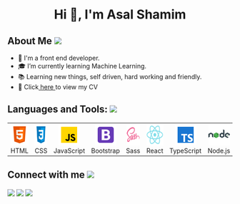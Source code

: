 <h1 align="center">Hi 🙋, I'm Asal Shamim  </h1>


<h2> About Me <img src = "https://media0.giphy.com/media/KDDpcKigbfFpnejZs6/giphy.gif?cid=ecf05e47oy6f4zjs8g1qoiystc56cu7r9tb8a1fe76e05oty&rid=giphy.gif" width = 100px></h2>


- 🔭  I'm a front end developer.
- 🎓 I’m currently learning Machine Learning.
- 📚 Learning new things, self driven, hard working and friendly.
- 📝 Click<a href="#" target="_blank"> here </a> to view my CV

<h2> Languages and Tools: <img src = "https://media2.giphy.com/media/QssGEmpkyEOhBCb7e1/giphy.gif?cid=ecf05e47a0n3gi1bfqntqmob8g9aid1oyj2wr3ds3mg700bl&rid=giphy.gif" width = "32px"> </h2>
<p align="left"> 
  
  
<table>
  <tr>
    <td align="center" width="96">
      <a href="#">
        <img src="img/html.png" width="48" height="48" alt="HTML">
      </a>
      <br>HTML
    </td>
    <td align="center" width="96">
      <a href="#">
        <img src="img/css.png" width="48" height="48" alt="CSS" />
      </a>
      <br>CSS
    </td>
    <td align="center" width="96">
      <a href="#">
        <img src="img/javascript.png" width="48" height="48" alt="JavaScript" />
      </a>
      <br>JavaScript
    </td>
    <td align="center" width="96">
      <a href="#">
        <img src="img/bootstrap.png" width="48" height="48" alt="Bootstrap" />
      </a>
      <br>Bootstrap
    </td>
    <td align="center" width="96">
      <a href="#">
        <img src="img/sass.png" width="48" height="48" alt="Sass" />
      </a>
      <br>Sass
    </td>
  <td align="center" width="96">
      <a href="#" >
        <img src="img/react.png" width="48" height="48" alt="React" />
      </a>
      <br>React
    </td>
    <td align="center" width="96">
      <a href="#">
        <img src="img/typescript.png" width="48" height="48" alt="Typescript" />
      </a>
      <br>TypeScript
    </td>
    <td align="center" width="96">
      <a href="#">
        <img src="img/nodejs.png" width="48" height="48" alt="Node.js" />
      </a>
      <br>Node.js
    </td>
    <td align="center" width="96">
      <a href="#">
        <img src="img/mongodb.png" width="48" height="48" alt="MongoDB" />
      </a>
      <br>MongoDB
    </td> 
    <td align="center" width="96">
      <a href="">
        <img src="img/python.png" width="48" height="48" alt="Python" />
      </a>
      <br>Python
    </td>
   
  </tr>
</table>








 <h2> Connect with me <img src='https://raw.githubusercontent.com/ShahriarShafin/ShahriarShafin/main/Assets/handshake.gif' width="100px"> </h2>
 <a href = 'https://www.linkedin.com/in/asal-s-6a19891b6/'> <img width = '32px' align= 'center' src="https://img.icons8.com/ios-filled/72/linkedin.png"/></a> 
 <a href = 'https://github.com/asalshamim'> <img width = '32px' align= 'center' src="https://img.icons8.com/dusk/2x/github.png"/></a> 
 <a href = 'https://codepen.io/Asalsh'> <img width = '32px' align= 'center' src="https://img.icons8.com/ios-filled/50/000000/codepen.png"/></a> 
 


